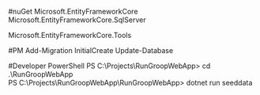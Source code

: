 


#nuGet
Microsoft.EntityFrameworkCore
Microsoft.EntityFrameworkCore.SqlServer

Microsoft.EntityFrameworkCore.Tools


#PM
Add-Migration InitialCreate
Update-Database


#Developer PowerShell
PS C:\Projects\RunGroopWebApp> cd .\RunGroopWebApp\
PS C:\Projects\RunGroopWebApp\RunGroopWebApp> dotnet run seeddata